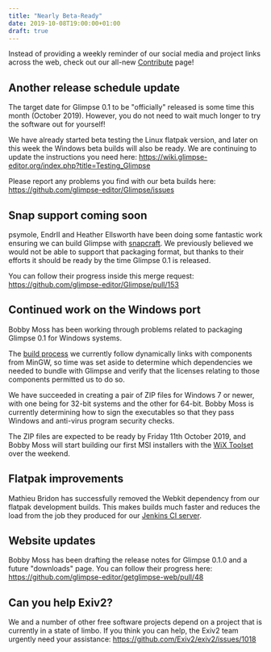```yaml
---
title: "Nearly Beta-Ready"
date: 2019-10-08T19:00:00+01:00
draft: true
---
```

Instead of providing a weekly reminder of our social media and project links across the web, check out our all-new [Contribute](../../contribute/) page!

## Another release schedule update
The target date for Glimpse 0.1 to be "officially" released is some time this month (October 2019). However, you do not need to wait much longer to try the software out for yourself!

We have already started beta testing the Linux flatpak version, and later on this week the Windows beta builds will also be ready. We are continuing to update the instructions you need here: https://wiki.glimpse-editor.org/index.php?title=Testing_Glimpse

Please report any problems you find with our beta builds here: https://github.com/glimpse-editor/Glimpse/issues

## Snap support coming soon
psymole, EndrII and Heather Ellsworth have been doing some fantastic work ensuring we can build Glimpse with [snapcraft](https://snapcraft.io/). We previously believed we would not be able to support that packaging format, but thanks to their efforts it should be ready by the time Glimpse 0.1 is released.

You can follow their progress inside this merge request: https://github.com/glimpse-editor/Glimpse/pull/153

## Continued work on the Windows port
Bobby Moss has been working through problems related to packaging Glimpse 0.1 for Windows systems.

The [build process](https://wiki.glimpse-editor.org/index.php?title=Building_Glimpse/Windows) we currently follow dynamically links with components from MinGW, so time was set aside to determine which dependencies we needed to bundle with Glimpse and verify that the licenses relating to those components permitted us to do so.

We have succeeded in creating a pair of ZIP files for Windows 7 or newer, with one being for 32-bit systems and the other for 64-bit. Bobby Moss is currently determining how to sign the executables so that they pass Windows and anti-virus program security checks.

The ZIP files are expected to be ready by Friday 11th October 2019, and Bobby Moss will start building our first MSI installers with the [WiX Toolset](https://wixtoolset.org/) over the weekend.

## Flatpak improvements
Mathieu Bridon has successfully removed the Webkit dependency from our flatpak development builds. This makes builds much faster and reduces the load from the job they produced for our [Jenkins CI server](https://jenkins.glimpse-editor.org).

## Website updates
Bobby Moss has been drafting the release notes for Glimpse 0.1.0 and a future "downloads" page. You can follow their progress here: https://github.com/glimpse-editor/getglimpse-web/pull/48

## Can you help Exiv2?
We and a number of other free software projects depend on a project that is currently in a state of limbo. If you think you can help, the Exiv2 team urgently need your assistance: https://github.com/Exiv2/exiv2/issues/1018
